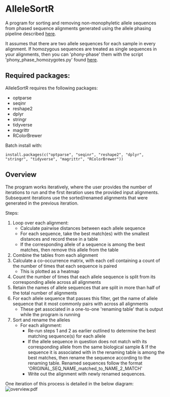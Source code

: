 # AlleleSortR
A program for sorting and removing non-monophyletic allele sequences from phased sequence alignments generated using the allele phasing pipeline described [here](https://github.com/hkore1/TargetAllelePhasing/tree/main).

It assumes that there are two allele sequences for each sample in every alignment. If homozygous sequences are treated as single sequences in your alignments, then you can 'phony-phase' them with the script 'phony_phase_homozygotes.py' found [here](https://github.com/hkore1/python_scripts/blob/main/phony_phase_homozygotes.py).

## Required packages:
AlleleSortR requires the following packages:
* optparse
* seqinr
* reshape2
* dplyr
* stringr
* tidyverse
* magrittr
* RColorBrewer

Batch install with:

`install.packages(c("optparse", "seqinr", "reshape2", "dplyr", "stringr", "tidyverse", "magrittr", "RColorBrewer"))`

## Overview
The program works iteratively, where the user provides the number of iterations to run and the first iteration uses the provided input alignments. Subsequent iterations use the sorted/renamed alignments that were generated in the previous iteration.

Steps:

1. Loop over each alignment:
   * Calculate pairwise distances between each allele sequence
   * For each sequence, take the best match(es) with the smallest distances and record these in a table
   * If the corresponding allele of a sequence is among the best matches, then remove this allele from the table
2. Combine the tables from each alignment
3. Calculate a co-occurrence matrix, with each cell containing a count of the number of times that each sequence is paired
   * This is plotted as a heatmap
4. Count the number of times that each allele sequence is split from its corresponding allele across all alignments
5. Retain the names of allele sequences that are split in more than half of the total number of alignments
6. For each allele sequence that passes this filter, get the name of allele sequence that it most commonly pairs with across all alignments
   * These get associated in a one-to-one 'renaming table' that is output while the program is running
7. Sort and rename the alleles
   * For each alignment:
     - Re-run steps 1 and 2 as earlier outlined to determine the best matching sequence(s) for each allele
     - If the allele sequence in question does not match with its corresponding allele from the same biological sample & If the sequence it is associated with in the renaming table is among the best matches, then rename the sequence according to the renaming table. Renamed sequences follow the format 'ORIGINAL_SEQ_NAME_matched_to_NAME_2_MATCH'
     - Write out the alignment with newly renamed sequences.

One iteration of this process is detailed in the below diagram:
![overview.pdf](overview.jpg)
